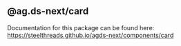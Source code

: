 ## @ag.ds-next/card

Documentation for this package can be found here: https://steelthreads.github.io/agds-next/components/card
